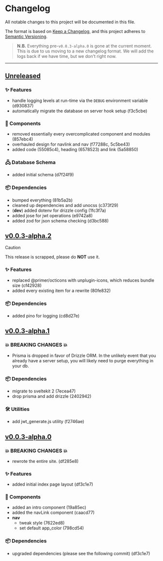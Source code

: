 <!-- Template for a new:tm: release
## [Unreleased]
<!-- ### 💥 BREAKING CHANGES 💥
### ✨ Features
### 🐛 Bug Fixes
### 🧩 Components
### 📖 Documentation
### 🖧 Database Schema
### 🛠️ Utilities
### 📦 Dependencies  -->

# Changelog

All notable changes to this project will be documented in this file.

The format is based on [Keep a Changelog](https://keepachangelog.com/en/1.1.0/),
and this project adheres to [Semantic Versioning](https://semver.org/spec/v2.0.0.html).

> **N.B.** Everything pre-`v0.0.3-alpha.0` is gone at the current moment. This is due to us
> moving to a new changelog format. We will add the logs back
> if we have time, but we don't right now.

---

## [Unreleased]
<!--
### 💥 BREAKING CHANGES 💥
### 🐛 Bug Fixes
### 📖 Documentation
### 🛠️ Utilities
-->

### ✨ Features
- handle logging levels at run-time via the `DEBUG` environment variable (d930837)
- automatically migrate the database on server hook setup (f3c5cbe)

### 🧩 Components
- removed essentially every overcomplicated component and modules (857ebc4)
- overhauled design for navlink and nav (f77288c, 5c5be43)
- added code (55085c4), heading (6578523) and link (5a58850)

### 🖧 Database Schema
- added initial schema (d7f24f9)

### 📦 Dependencies
- bumped everything (81b5a2b)
- cleaned up dependencies and add unocss (c373f29)
- (**dev**) added dotenv for drizzle config (1fc3f7a)
- added jose for jwt operations (e9742a8)
- added zod for json schema checking (d3bc588)

## [v0.0.3-alpha.2]

> [!CAUTION]
> This release is scrapped, please do **NOT** use it.

### ✨ Features

- replaced @primer/octicons with unplugin-icons, which reduces bundle size (cf42928)
- added every existing item for a rewrite (80fe832)

### 📦 Dependencies

- added pino for logging (cd8d27e)

## [v0.0.3-alpha.1]

### 💥 BREAKING CHANGES 💥

- Prisma is dropped in favor of Drizzle ORM. In the unlikely event that you already have a server setup, you will
  likely need to purge everything in your db.

### 📦 Dependencies

- migrate to sveltekit 2 (7ecea47)
- drop prisma and add drizzle (2402942)

### 🛠️ Utilities

- add jwt_generate.js utility (f2746ae)

## [v0.0.3-alpha.0]

### 💥 BREAKING CHANGES 💥

- rewrote the entire site. (df285e8)

### ✨ Features

- added initial index page layout (df3c1e7)

### 🧩 Components

- added an intro component (19a85ec)
- added the navLink component (caacd77)
- **nav**
  - tweak style (7622ed8)
  - set default app_color (798cd54)

### 📦 Dependencies

- upgraded dependencies (please see the following commit) (df3c1e7)

[Unreleased]: https://patchy.soopy.moe/cassie/shortify/compare/v0.0.3-alpha.1...HEAD
[v0.0.3-alpha.2]: https://patchy.soopy.moe/cassie/shortify/compare/v0.0.3-alpha.1...v0.0.3-alpha.2
[v0.0.3-alpha.1]: https://patchy.soopy.moe/cassie/shortify/compare/v0.0.3-alpha.0...v0.0.3-alpha.1
[v0.0.3-alpha.0]: https://patchy.soopy.moe/cassie/shortify/compare/v0.0.2-alpha.0...v0.0.3-alpha.0
